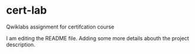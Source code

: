 # cert-lab
Qwiklabs assignment for certifcation course

I am editing the README file. Adding some more details abouth the project description.
